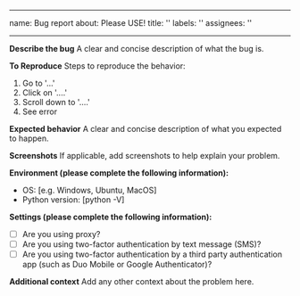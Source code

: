 
---
name: Bug report
about: Please USE!
title: ''
labels: ''
assignees: ''

---

**Describe the bug**
A clear and concise description of what the bug is.

**To Reproduce**
Steps to reproduce the behavior:
1. Go to '...'
2. Click on '....'
3. Scroll down to '....'
4. See error

**Expected behavior**
A clear and concise description of what you expected to happen.

**Screenshots**
If applicable, add screenshots to help explain your problem.

**Environment (please complete the following information):**
 - OS: [e.g. Windows, Ubuntu, MacOS]
 - Python version: [python -V]

**Settings (please complete the following information):**
 - [ ] Are you using proxy?
 - [ ] Are you using two-factor authentication by text message (SMS)?
 - [ ] Are you using two-factor authentication by a third party authentication app (such as Duo Mobile or Google Authenticator)?

**Additional context**
Add any other context about the problem here.
